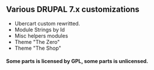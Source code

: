 ## Various DRUPAL 7.x customizations

- Ubercart custom rewritted.
- Module Strings by Id
- Misc helpers modules
- Theme "The Zero"
- Theme "The Shop"

#### Some parts is licensed by GPL, some parts is unlicensed.

